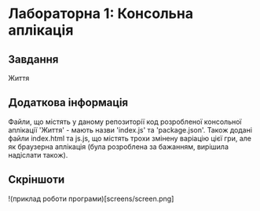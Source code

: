 # Лабораторна 1: Консольна аплікація

## Завдання
Життя

## Додаткова інформація
Файли, що містять у даному репозиторії код розробленої консольної аплікації 'Життя' - мають назви 'index.js' та 'package.json'. Також додані файли index.html та js.js, що містять трохи змінену варіацію цієї гри, але як браузерна аплікація (була розроблена за бажанням, вирішила надіслати також).

## Скріншоти
!(приклад роботи програми)[screens/screen.png]
